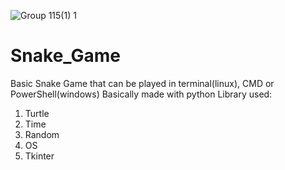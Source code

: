 ![Group 115(1) 1](https://user-images.githubusercontent.com/87926244/236485200-c4f2361b-78b4-455e-b830-880561e8062c.png)

# Snake_Game

Basic Snake Game that can be played in terminal(linux), CMD or PowerShell(windows)
Basically made with python
Library used:
1. Turtle
2. Time
3. Random
4. OS
5. Tkinter
